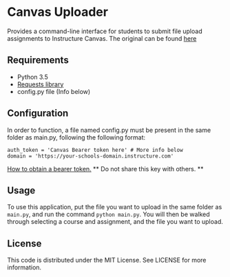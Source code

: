 # Canvas Uploader #

Provides a command-line interface for students to submit file upload assignments to Instructure Canvas.
The original can be found [here](https://github.com/cdorsey/canvas-uploader)

## Requirements ##

- Python 3.5
- [Requests library](https://pypi.python.org/pypi/requests)
- config.py file (Info below)

## Configuration ##

In order to function, a file named config.py must be present in the same folder as main.py, following the following format:

    auth_token = 'Canvas Bearer token here' # More info below
    domain = 'https://your-schools-domain.instructure.com'

[How to obtain a bearer token.](https://canvas.instructure.com/doc/api/file.oauth.html#manual-token-generation) ** Do not share this key with others. **

## Usage ##

To use this application, put the file you want to upload in the same folder as `main.py`, and run the command `python main.py`. You will then be walked through selecting a course and assignment, and the file you want to upload.

## License ##

This code is distributed under the MIT License. See LICENSE for more information. 
